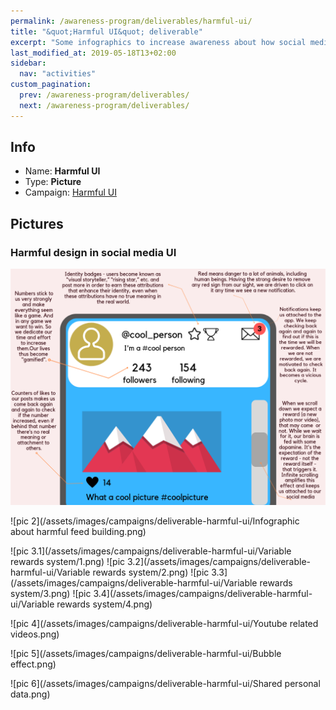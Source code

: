 ```yaml
---
permalink: /awareness-program/deliverables/harmful-ui/
title: "&quot;Harmful UI&quot; deliverable"
excerpt: "Some infographics to increase awareness about how social media (and other sites) are designed in order to attract and distract users."
last_modified_at: 2019-05-18T13+02:00
sidebar:
  nav: "activities"
custom_pagination:
  prev: /awareness-program/deliverables/
  next: /awareness-program/deliverables/
---
```


<!-- Please fill in the information below each header according to the instructions.

       - Do NOT remove section headers. Instead add the placeholder text if the section is not needed.
       - You can leave the comments. They can be helpful when editing the issue later on.
       - Replace brackets with appropriate information (unless part of a link), leaving formatting intact.
       - The non-comments texts below provide examples, unless they are placeholder text

    Note: You will not be wasting your time documenting all this. The information in this issue
          should be copied to the Deliverable README.md after your feedback is incorporated.
-->

## Info

<!-- Provide short name, which is actual title that is used when publishing. Also add the link to community forum topic that is used for general discussion.

The deliverable type is , in this case, 'Video'. For other deliverables this can be anything, such as Website, Image, Blog, Press Release, Meetup, Advert, etc.
-->

- Name: **Harmful UI**
- Type: **Picture**
- Campaign: [Harmful UI](/awareness-program/campaigns/harmful-ui/)


## Pictures

### Harmful design in social media UI

![pic 1](/assets/images/campaigns/deliverable-harmful-ui/infographic_1.png)

![pic 2](/assets/images/campaigns/deliverable-harmful-ui/Infographic about harmful feed building.png)

![pic 3.1](/assets/images/campaigns/deliverable-harmful-ui/Variable rewards system/1.png)
![pic 3.2](/assets/images/campaigns/deliverable-harmful-ui/Variable rewards system/2.png)
![pic 3.3](/assets/images/campaigns/deliverable-harmful-ui/Variable rewards system/3.png)
![pic 3.4](/assets/images/campaigns/deliverable-harmful-ui/Variable rewards system/4.png)

![pic 4](/assets/images/campaigns/deliverable-harmful-ui/Youtube related videos.png)

![pic 5](/assets/images/campaigns/deliverable-harmful-ui/Bubble effect.png)

![pic 6](/assets/images/campaigns/deliverable-harmful-ui/Shared personal data.png)
